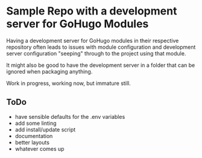 # Sample Repo with a development server for GoHugo Modules

Having a development server for GoHugo modules in their respective repository often leads to issues with module configuration and development server configuration "seeping" through to the project using that module.

It might also be good to have the development server in a folder that can be ignored when packaging anything.

Work in progress, working now, but immature still.

## ToDo

- have sensible defaults for the .env variables
- add some linting
- add install/update script
- documentation
- better layouts
- whatever comes up
